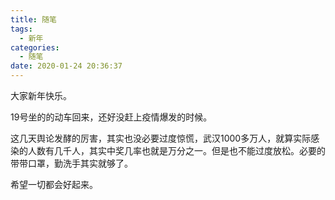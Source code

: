```yaml
---
title: 随笔
tags:
  - 新年
categories:
  - 随笔
date: 2020-01-24 20:36:37
---
```



大家新年快乐。

19号坐的的动车回来，还好没赶上疫情爆发的时候。

这几天舆论发酵的厉害，其实也没必要过度惊慌，武汉1000多万人，就算实际感染的人数有几千人，其实中奖几率也就是万分之一。但是也不能过度放松。必要的带带口罩，勤洗手其实就够了。


希望一切都会好起来。